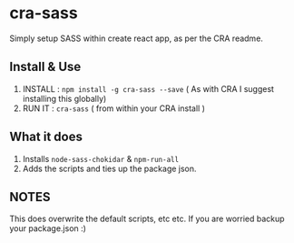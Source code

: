 # cra-sass
Simply setup SASS within create react app, as per the CRA readme. 

## Install & Use

1. INSTALL : `npm install -g cra-sass --save` ( As with CRA I suggest installing this globally)
2. RUN IT : `cra-sass` ( from within your CRA install )

## What it does

1. Installs `node-sass-chokidar` & `npm-run-all`
2. Adds the scripts and ties up the package json.

## NOTES
This does overwrite the default scripts, etc etc. If you are worried backup your package.json :)
